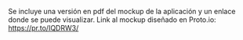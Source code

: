 Se incluye una versión en pdf del mockup de la aplicación y un enlace donde se puede visualizar.
Link al mockup diseñado en Proto.io:
https://pr.to/IQDRW3/
